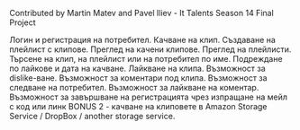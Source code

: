 Contributed by Martin Matev and Pavel Iliev - It Talents Season 14 Final Project


Логин и регистрация на потребител. Качване на клип. Създаване на плейлист с клипове. Преглед на качени клипове. Преглед на плейлисти. Търсене на клип, на плейлист или на
потребител по име. Подреждане по лайкове и дата на качване. Лайкване на клипа. Възможност за dislike-ване. Възможност за коментари под клипа. Възможност за следване на
потребител. Възможност за лайкване на коментар. Възможност за завършване на регистрацията чрез изпращане на мейл с код или линк BONUS 2 - качване на клиповете в Amazon
Storage Service / DropBox / another storage service.

